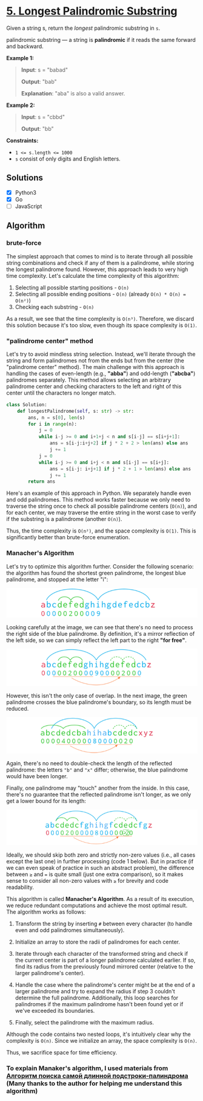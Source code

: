 # [5. Longest Palindromic Substring](https://leetcode.com/problems/longest-palindromic-substring/ "Problem")

Given a string s, return the *longest* palindromic substring in ```s```.
 

palindromic substring — a string is **palindromic** if it reads the same forward and backward.

**Example 1:** 

> **Input**: s = "babad"
> 
> **Output**: "bab"
> 
> **Explanation**: "aba" is also a valid answer.

**Example 2:**
> **Input**: s = "cbbd"
>
> **Output**: "bb"

**Constraints:**
+ ```1 <= s.length <= 1000```
+ ```s``` consist of only digits and English letters.

## Solutions
- [x] Python3
- [x] Go
- [ ] JavaScript

## Algorithm

### brute-force
The simplest approach that comes to mind is to iterate through all possible string combinations and check if any of 
them is a palindrome, while storing the longest palindrome found. However, this approach leads to very high time 
complexity. Let's calculate the time complexity of this algorithm:

1) Selecting all possible starting positions - ```O(n)```  
2) Selecting all possible ending positions - ```O(n)``` (already ```O(n) * O(n) = O(n²)```)  
3) Checking each substring - ```O(n)``` 

As a result, we see that the time complexity is ```O(n³)```. Therefore, we discard this solution because it's too 
slow, even though its space complexity is ```O(1)```.

### "palindrome center" method
Let's try to avoid mindless string selection. Instead, we'll iterate through the string and form palindromes not from 
the ends but from the center (the "palindrome center" method). The main challenge with this approach is handling 
the cases of even-length (e.g., **"abba"**) and odd-length (**"abcba"**) palindromes separately. This method allows 
selecting an arbitrary palindrome center and checking characters to the left and right of this center until 
the characters no longer match.

```python
class Solution:
    def longestPalindrome(self, s: str) -> str:
        ans, n = s[0], len(s)
        for i in range(n):
            j = 0
            while i-j >= 0 and i+1+j < n and s[i-j] == s[i+j+1]:
                ans = s[i-j:i+j+2] if j * 2 + 2 > len(ans) else ans
                j += 1
            j = 0
            while i-j >= 0 and i+j < n and s[i-j] == s[i+j]:
                ans = s[i-j: i+j+1] if j * 2 + 1 > len(ans) else ans
                j += 1
        return ans
```
Here's an example of this approach in Python. We separately handle even and odd palindromes. This method works 
faster because we only need to traverse the string once to check all possible palindrome centers (```O(n)```), and for 
each center, we may traverse the entire string in the worst case to verify if the substring is a palindrome 
(another ```O(n)```).

Thus, the time complexity is ```O(n²)```, and the space complexity is ```O(1)```. This is significantly better than 
brute-force enumeration.

### Manacher's Algorithm

Let's try to optimize this algorithm further.
Consider the following scenario: the algorithm has found the shortest green palindrome, the longest blue palindrome, 
and stopped at the letter "i":

![1.png](assets/1.png) 

Looking carefully at the image, we can see that there's no need to process the right side of the blue palindrome. 
By definition, it's a mirror reflection of the left side, so we can simply reflect the left part 
to the right **"for free"**.

![2.png](assets/2.png) 

However, this isn't the only case of overlap. In the next image, the green palindrome crosses the blue palindrome's 
boundary, so its length must be reduced.

![3.png](assets/3.png)

Again, there's no need to double-check the length of the reflected palindrome: the letters ```"b"``` and ```"x"``` 
differ; otherwise, the blue palindrome would have been longer.

Finally, one palindrome may "touch" another from the inside. In this case, there's no 
guarantee that the reflected palindrome isn't longer, as we only get a lower bound for its length:

![4.png](assets/4.png)

Ideally, we should skip both zero and strictly non-zero values (i.e., all cases except the last one) 
in further processing (code 1 below). But in practice (if we can even speak of practice in such an abstract problem), 
the difference between ```≥``` and ```=``` is quite small (just one extra comparison), so it makes sense to consider 
all non-zero values with ```≥``` for brevity and code readability.

This algorithm is called **Manacher's Algorithm**. As a result of its execution, we reduce redundant computations 
and achieve the most optimal result. The algorithm works as follows:

1) Transform the string by inserting ```#``` between every character 
(to handle even and odd palindromes simultaneously).

2) Initialize an array to store the radii of palindromes for each center.

3) Iterate through each character of the transformed string and check if the current 
center is part of a longer palindrome calculated earlier. If so, find its radius from the 
previously found mirrored center (relative to the larger palindrome's center).

4) Handle the case where the palindrome's center might be at the end of a larger palindrome and try to expand the radius 
if step 3 couldn't determine the full palindrome. Additionally, this loop searches for palindromes if the maximum 
palindrome hasn't been found yet or if we've exceeded its boundaries.

5) Finally, select the palindrome with the maximum radius.

Although the code contains two nested loops, it's intuitively clear why the complexity is ```O(n)```. 
Since we initialize an array, the space complexity is ```O(n)```.

Thus, we sacrifice space for time efficiency.

### To explain Manaker's algorithm, I used materials from [Алгоритм поиска самой длинной подстроки-палиндрома](https://habr.com/ru/articles/653617/) (Many thanks to the author for helping me understand this algorithm)